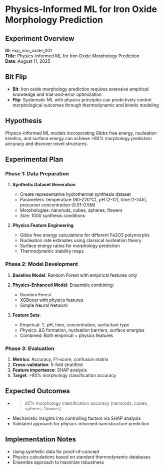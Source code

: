 # Physics-Informed ML for Iron Oxide Morphology Prediction

## Experiment Overview
**ID**: exp_iron_oxide_001  
**Title**: Physics-Informed ML for Iron Oxide Morphology Prediction  
**Date**: August 11, 2025

## Bit Flip
- **Bit**: Iron oxide morphology prediction requires extensive empirical knowledge and trial-and-error optimization
- **Flip**: Systematic ML with physics principles can predictively control morphological outcomes through thermodynamic and kinetic modeling

## Hypothesis
Physics-informed ML models incorporating Gibbs free energy, nucleation kinetics, and surface energy can achieve >85% morphology prediction accuracy and discover novel structures.

## Experimental Plan

### Phase 1: Data Preparation
1. **Synthetic Dataset Generation**
   - Create representative hydrothermal synthesis dataset
   - Parameters: temperature (80-220°C), pH (2-12), time (1-24h), precursor concentration (0.01-0.5M)
   - Morphologies: nanorods, cubes, spheres, flowers
   - Size: 1000 synthesis conditions

2. **Physics Feature Engineering**
   - Gibbs free energy calculations for different Fe2O3 polymorphs
   - Nucleation rate estimates using classical nucleation theory
   - Surface energy ratios for morphology prediction
   - Thermodynamic stability maps

### Phase 2: Model Development
1. **Baseline Model**: Random Forest with empirical features only
2. **Physics-Enhanced Model**: Ensemble combining:
   - Random Forest
   - XGBoost with physics features
   - Simple Neural Network

3. **Feature Sets**:
   - Empirical: T, pH, time, concentration, surfactant type
   - Physics: ΔG formation, nucleation barriers, surface energies
   - Combined: Both empirical + physics features

### Phase 3: Evaluation
1. **Metrics**: Accuracy, F1-score, confusion matrix
2. **Cross-validation**: 5-fold stratified
3. **Feature importance**: SHAP analysis
4. **Target**: >85% morphology classification accuracy

## Expected Outcomes
- >85% morphology classification accuracy (nanorods, cubes, spheres, flowers)
- Mechanistic insights into controlling factors via SHAP analysis
- Validated approach for physics-informed nanostructure prediction

## Implementation Notes
- Using synthetic data for proof-of-concept
- Physics calculations based on standard thermodynamic databases
- Ensemble approach to maximize robustness